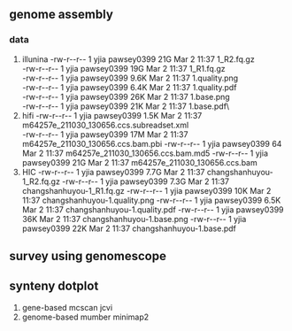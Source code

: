 ## genome assembly
### data
1. illunina
   -rw-r--r-- 1 yjia pawsey0399  21G Mar  2 11:37 1_R2.fq.gz\
   -rw-r--r-- 1 yjia pawsey0399  19G Mar  2 11:37 1_R1.fq.gz\
   -rw-r--r-- 1 yjia pawsey0399 9.6K Mar  2 11:37 1.quality.png\
   -rw-r--r-- 1 yjia pawsey0399 6.4K Mar  2 11:37 1.quality.pdf\
   -rw-r--r-- 1 yjia pawsey0399  26K Mar  2 11:37 1.base.png\
   -rw-r--r-- 1 yjia pawsey0399  21K Mar  2 11:37 1.base.pdf\
2. hifi
   -rw-r--r-- 1 yjia pawsey0399 1.5K Mar  2 11:37 m64257e_211030_130656.ccs.subreadset.xml\
   -rw-r--r-- 1 yjia pawsey0399  17M Mar  2 11:37 m64257e_211030_130656.ccs.bam.pbi
   -rw-r--r-- 1 yjia pawsey0399   64 Mar  2 11:37 m64257e_211030_130656.ccs.bam.md5
   -rw-r--r-- 1 yjia pawsey0399  21G Mar  2 11:37 m64257e_211030_130656.ccs.bam
3. HIC
   -rw-r--r-- 1 yjia pawsey0399 7.7G Mar  2 11:37 changshanhuyou-1_R2.fq.gz
   -rw-r--r-- 1 yjia pawsey0399 7.3G Mar  2 11:37 changshanhuyou-1_R1.fq.gz
   -rw-r--r-- 1 yjia pawsey0399  10K Mar  2 11:37 changshanhuyou-1.quality.png
   -rw-r--r-- 1 yjia pawsey0399 6.5K Mar  2 11:37 changshanhuyou-1.quality.pdf
   -rw-r--r-- 1 yjia pawsey0399  36K Mar  2 11:37 changshanhuyou-1.base.png
   -rw-r--r-- 1 yjia pawsey0399  22K Mar  2 11:37 changshanhuyou-1.base.pdf
## survey using genomescope

## synteny dotplot
1. gene-based
   mcscan
   jcvi
3. genome-based
   mumber
   minimap2
   
